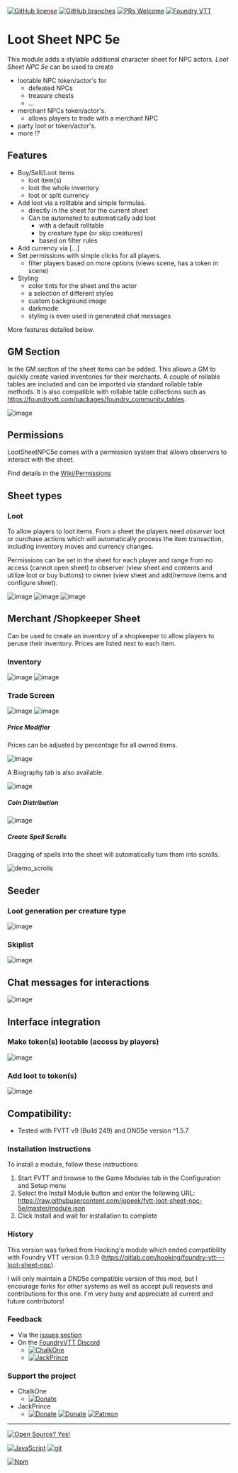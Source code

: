 [![GitHub license](https://badgen.net/github/license/jopeek/fvtt-loot-sheet-npc-5e)](https://github.com/jopeek/fvtt-loot-sheet-npc-5e/blob/master/LICENSE.md)
[![GitHub branches](https://badgen.net/github/branches/jopeek/fvtt-loot-sheet-npc-5e)](https://github.com/jopeek/fvtt-loot-sheet-npc-5e/branches) [![PRs Welcome](https://img.shields.io/badge/PRs-welcome-brightgreen.svg?style=flat-square)](http://makeapullrequest.com)
[![Foundry VTT](https://img.shields.io/badge/Build_4-Foundry_VTT-orange.svg)](https://foundryvtt.com)



# Loot Sheet NPC 5e #

This module adds a stylable additional character sheet for NPC actors.
_Loot Sheet NPC 5e_ can be used to create
* lootable NPC token/actor's for
    * defeated NPCs
    * treasure chests
    * ...
* merchant NPCs token/actor's.
    * allows players to trade with a merchant NPC
* party loot or token/actor's.
* more _!?_


## Features

* Buy/Sell/Loot items
    * loot item(s)
    * loot the whole inventory
    * loot or split currency
* Add loot via a rolltable and simple formulas.
    * directly in the sheet for the current sheet
    * Can be automated to automatically add loot
        * with a default rolltable
        * by creature type (or skip creatures)
        * based on filter rules
* Add currency via [...]
* Set permissions with simple clicks for all players.
    * filter players based on more options (views scene, has a token in scene)
* Styling
    * color tints for the sheet and the actor
    * a selection of different styles
    * custom background image
    * darkmode
    * styling is even used in generated chat messages

More features detailed below.

## GM Section
In the GM section of the sheet items can be added.
This allows a GM to quickly create varied inventories for their merchants. A couple of rollable tables are included and can be imported via standard rollable table methods.
It is also compatible with rollable table collections such as https://foundryvtt.com/packages/foundry_community_tables.


![image](https://user-images.githubusercontent.com/21986545/153590133-23c75ab4-cbf9-4540-974b-9034e8fb3c47.png)

## Permissions
LootSheetNPC5e comes with a permission system that allows observers to interact with the sheet.

Find details in the [Wiki/Permissions](https://github.com/DanielBoettner/fvtt-loot-sheet-npc-5e/wiki/Permissions)
## Sheet types
### Loot
To allow players to loot items. From a sheet the players need *observer*
loot or ourchase actions which will automatically process the item transaction, including inventory moves and currency changes.

Permissions can be set in the sheet for each player and range from no access (cannot open sheet) to observer (view sheet and contents and utilize loot or buy buttons) to owner (view sheet and add/remove items and configure sheet).

![image](https://user-images.githubusercontent.com/21986545/153590572-ce0734bc-8ffc-4988-b253-e8c9af1b96c9.png)
![image](https://user-images.githubusercontent.com/21986545/153590618-152b8c51-9969-452a-913e-f08cddcf57e0.png)
![image](https://user-images.githubusercontent.com/21986545/153592423-c0c610eb-7440-4612-ad03-f21290ffd439.png)

## Merchant /Shopkeeper Sheet
Can be used to create an inventory of a shopkeeper to allow players to peruse their inventory. Prices are listed next to each item.

### Inventory
![image](https://user-images.githubusercontent.com/21986545/153590843-cdc4c0fc-5222-4d30-a20f-ddd0bfc110a4.png)
![image](https://user-images.githubusercontent.com/21986545/153590910-d09f10a4-382d-423f-b771-2284b3397efb.png)

### Trade Screen
![image](https://user-images.githubusercontent.com/21986545/153590732-a1086023-0c86-4e51-8fd9-91b517e74c5c.png)
![image](https://user-images.githubusercontent.com/21986545/153591076-d5dd9afc-3f74-490a-ad9b-3b3e3146998b.png)

##### Price Modifier
Prices can be adjusted by percentage for all owned items.

![image](https://user-images.githubusercontent.com/21986545/153591112-0562c6e1-1c40-4445-90bd-89b59aaa6cae.png)

A Biography tab is also available.

![image](https://user-images.githubusercontent.com/21986545/153591184-65f96687-ac47-4848-9af4-813e643ba0b4.png)

##### Coin Distribution
![image](https://user-images.githubusercontent.com/21986545/153592360-f3a49d93-e0c1-49bf-97ef-789b11be92fe.png)

##### Create Spell Scrolls
Dragging of spells into the sheet will automatically turn them into scrolls.

![demo_scrolls](https://thumbs.gfycat.com/LividAccurateFluke-size_restricted.gif)

## Seeder
### Loot generation per creature type
![image](https://user-images.githubusercontent.com/21986545/153592056-f380b4b1-d1d1-4e5d-b274-25da980ecfaa.png)

### Skiplist
![image](https://user-images.githubusercontent.com/21986545/153591315-bcf8fae6-8dbc-493c-8606-2f5d3201186c.png)

## Chat messages for interactions
![image](https://user-images.githubusercontent.com/21986545/153592298-50bd1a44-2a65-4f90-9298-c586ab97058b.png)

## Interface integration
### Make token(s) lootable (access by players)
![image](https://user-images.githubusercontent.com/21986545/153592641-a89e4c2f-385e-403c-a445-97689f730ab7.png)

### Add loot to token(s)
![image](https://user-images.githubusercontent.com/21986545/153592811-78e27692-8b6b-4f23-b518-1224f4dd59c5.png)


## Compatibility:
- Tested with FVTT v9 (Build 249) and DND5e version ^1.5.7

### Installation Instructions

To install a module, follow these instructions:

1. Start FVTT and browse to the Game Modules tab in the Configuration and Setup menu
2. Select the Install Module button and enter the following URL: https://raw.githubusercontent.com/jopeek/fvtt-loot-sheet-npc-5e/master/module.json
3. Click Install and wait for installation to complete

### History

This version was forked from Hooking's module which ended compatibility with Foundry VTT version 0.3.9 (https://gitlab.com/hooking/foundry-vtt---loot-sheet-npc).

I will only maintain a DND5e compatible version of this mod, but I encourage forks for other systems as well as accept pull requests and contributions for this one. I'm very busy and appreciate all current and future contributors!

### Feedback

* Via the [issues section](https://github.com/jopeek/fvtt-loot-sheet-npc-5e/issues)
* On the [FoundryVTT Discord](https://discord.gg/foundryvtt)
    * [![ChalkOne](https://badgen.net/badge/icon/ChalkOne?icon=discord&label)](https://discordapp.com/users/ChalkOneChalkOne#5678)
    * [![JackPrince](https://badgen.net/badge/icon/JackPrince?icon=discord&label)](https://discordapp.com/users/JackPrince#0494)

### Support the project
* ChalkOne
    * [![Donate](https://img.shields.io/badge/Donate-BuyMeACoffee-green.svg)](https://www.buymeacoffee.com/ChalkOne)
* JackPrince
    * [![Donate](https://img.shields.io/badge/Donate-PayPal-green.svg)](https://www.paypal.me/JackPrince) [![Donate](https://img.shields.io/badge/Donate-Kofi-green.svg)](ko-fi.com/danielboettner) [![Patreon](https://img.shields.io/badge/Patreon-JackPrince-blue.svg)](https://www.patreon.com/JackPrince)
----
[![Open Source? Yes!](https://badgen.net/badge/Open%20Source%20%3F/Yes%21/blue?icon=github)](https://github.com/Naereen/badges/)

[![JavaScript](https://img.shields.io/badge/--F7DF1E?logo=javascript&logoColor=000)](https://www.javascript.com/)
[![git](https://img.shields.io/badge/--F05032?logo=git&logoColor=ffffff)](http://git-scm.com/)

[![Npm](https://badgen.net/badge/icon/npm?icon=npm&label)](https://https://npmjs.com/)
